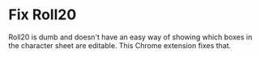 # Fix Roll20
Roll20 is dumb and doesn't have an easy way of showing which boxes in the character sheet are editable. This Chrome extension fixes that.
